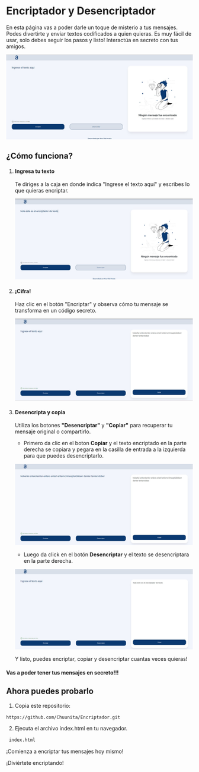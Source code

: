 # Encriptador y Desencriptador
En esta página vas a poder darle un toque de misterio a tus mensajes. Podes divertirte y enviar textos codificados a quien quieras.
Es muy fácil de usar, solo debes seguir los pasos y listo! Interactúa en secreto con tus amigos.

![image](https://raw.githubusercontent.com/Chuunita/Encriptador/80c82350d94bb58d419ce4c877cbd4e6d0befbb1/README%20img/1.jpg)


## ¿Cómo funciona?

1. #### Ingresa tu texto
   Te diriges a la caja en donde indica "Ingrese el texto aquí" y escribes lo que quieras encriptar.

   ![image](https://raw.githubusercontent.com/Chuunita/Encriptador/80c82350d94bb58d419ce4c877cbd4e6d0befbb1/README%20img/2.jpg)
   
3. #### ¡Cifra!
   Haz clic en el botón "Encriptar" y observa cómo tu mensaje se transforma en un código secreto.

   ![image](https://raw.githubusercontent.com/Chuunita/Encriptador/80c82350d94bb58d419ce4c877cbd4e6d0befbb1/README%20img/3.jpg)

7. #### Desencripta y copia
   Utiliza los botones **"Desencriptar"** y **"Copiar"** para recuperar tu mensaje original o compartirlo.
   
   - Primero da clic en el boton **Copiar** y el texto encriptado en la parte derecha se copiara y pegara en la casilla de entrada a la izquierda para que puedes desencriptarlo.
     
   ![image](https://raw.githubusercontent.com/Chuunita/Encriptador/80c82350d94bb58d419ce4c877cbd4e6d0befbb1/README%20img/4.jpg)

   - Luego da click en el botón **Desencriptar** y el texto se desencriptara en la parte derecha.

   ![image](https://raw.githubusercontent.com/Chuunita/Encriptador/80c82350d94bb58d419ce4c877cbd4e6d0befbb1/README%20img/5.jpg)

   Y listo, puedes encriptar, copiar y desencriptar cuantas veces quieras! 




#### Vas a poder tener tus mensajes en secreto!!!

## Ahora puedes probarlo


1. Copia este repositorio:

```sh
https://github.com/Chuunita/Encriptador.git
```
2. Ejecuta el archivo index.html en tu navegador.

```sh
 index.html
```
¡Comienza a encriptar tus mensajes hoy mismo!


¡Diviértete encriptando!

